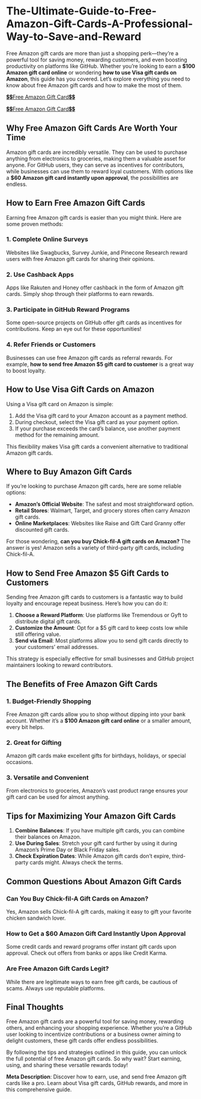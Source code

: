 # The-Ultimate-Guide-to-Free-Amazon-Gift-Cards-A-Professional-Way-to-Save-and-Reward

Free Amazon gift cards are more than just a shopping perk—they’re a powerful tool for saving money, rewarding customers, and even boosting productivity on platforms like GitHub. Whether you’re looking to earn a **$100 Amazon gift card online** or wondering **how to use Visa gift cards on Amazon**, this guide has you covered. Let’s explore everything you need to know about free Amazon gift cards and how to make the most of them.  

[💲💲Free Amazon Gift Card💲💲](https://free.aazones.com/Amz_Gift_Card.html)

[💲💲Free Amazon Gift Card💲💲](https://free.aazones.com/Amz_Gift_Card.html)


## Why Free Amazon Gift Cards Are Worth Your Time  

Amazon gift cards are incredibly versatile. They can be used to purchase anything from electronics to groceries, making them a valuable asset for anyone. For GitHub users, they can serve as incentives for contributors, while businesses can use them to reward loyal customers. With options like a **$60 Amazon gift card instantly upon approval**, the possibilities are endless.  

## How to Earn Free Amazon Gift Cards  

Earning free Amazon gift cards is easier than you might think. Here are some proven methods:  

### 1. Complete Online Surveys  
Websites like Swagbucks, Survey Junkie, and Pinecone Research reward users with free Amazon gift cards for sharing their opinions.  

### 2. Use Cashback Apps  
Apps like Rakuten and Honey offer cashback in the form of Amazon gift cards. Simply shop through their platforms to earn rewards.  

### 3. Participate in GitHub Reward Programs  
Some open-source projects on GitHub offer gift cards as incentives for contributions. Keep an eye out for these opportunities!  

### 4. Refer Friends or Customers  
Businesses can use free Amazon gift cards as referral rewards. For example, **how to send free Amazon $5 gift card to customer** is a great way to boost loyalty.  


## How to Use Visa Gift Cards on Amazon  

Using a Visa gift card on Amazon is simple:  

1. Add the Visa gift card to your Amazon account as a payment method.  
2. During checkout, select the Visa gift card as your payment option.  
3. If your purchase exceeds the card’s balance, use another payment method for the remaining amount.  

This flexibility makes Visa gift cards a convenient alternative to traditional Amazon gift cards.  


## Where to Buy Amazon Gift Cards  

If you’re looking to purchase Amazon gift cards, here are some reliable options:  

- **Amazon’s Official Website**: The safest and most straightforward option.  
- **Retail Stores**: Walmart, Target, and grocery stores often carry Amazon gift cards.  
- **Online Marketplaces**: Websites like Raise and Gift Card Granny offer discounted gift cards.  

For those wondering, **can you buy Chick-fil-A gift cards on Amazon?** The answer is yes! Amazon sells a variety of third-party gift cards, including Chick-fil-A.  


## How to Send Free Amazon $5 Gift Cards to Customers  

Sending free Amazon gift cards to customers is a fantastic way to build loyalty and encourage repeat business. Here’s how you can do it:  

1. **Choose a Reward Platform**: Use platforms like Tremendous or Gyft to distribute digital gift cards.  
2. **Customize the Amount**: Opt for a $5 gift card to keep costs low while still offering value.  
3. **Send via Email**: Most platforms allow you to send gift cards directly to your customers’ email addresses.  

This strategy is especially effective for small businesses and GitHub project maintainers looking to reward contributors.  


## The Benefits of Free Amazon Gift Cards  

### 1. Budget-Friendly Shopping  
Free Amazon gift cards allow you to shop without dipping into your bank account. Whether it’s a **$100 Amazon gift card online** or a smaller amount, every bit helps.  

### 2. Great for Gifting  
Amazon gift cards make excellent gifts for birthdays, holidays, or special occasions.  

### 3. Versatile and Convenient  
From electronics to groceries, Amazon’s vast product range ensures your gift card can be used for almost anything.  


## Tips for Maximizing Your Amazon Gift Cards  

1. **Combine Balances**: If you have multiple gift cards, you can combine their balances on Amazon.  
2. **Use During Sales**: Stretch your gift card further by using it during Amazon’s Prime Day or Black Friday sales.  
3. **Check Expiration Dates**: While Amazon gift cards don’t expire, third-party cards might. Always check the terms.  


## Common Questions About Amazon Gift Cards  

### Can You Buy Chick-fil-A Gift Cards on Amazon?  
Yes, Amazon sells Chick-fil-A gift cards, making it easy to gift your favorite chicken sandwich lover.  

### How to Get a $60 Amazon Gift Card Instantly Upon Approval  
Some credit cards and reward programs offer instant gift cards upon approval. Check out offers from banks or apps like Credit Karma.  

### Are Free Amazon Gift Cards Legit?  
While there are legitimate ways to earn free gift cards, be cautious of scams. Always use reputable platforms.  


## Final Thoughts  

Free Amazon gift cards are a powerful tool for saving money, rewarding others, and enhancing your shopping experience. Whether you’re a GitHub user looking to incentivize contributions or a business owner aiming to delight customers, these gift cards offer endless possibilities.  

By following the tips and strategies outlined in this guide, you can unlock the full potential of free Amazon gift cards. So why wait? Start earning, using, and sharing these versatile rewards today!  


**Meta Description**: Discover how to earn, use, and send free Amazon gift cards like a pro. Learn about Visa gift cards, GitHub rewards, and more in this comprehensive guide.
